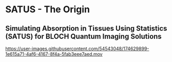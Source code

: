 # SATUS - The Origin
## Simulating Absorption in Tissues Using Statistics (SATUS) for BLOCH Quantum Imaging Solutions



https://user-images.githubusercontent.com/54543048/174629899-1e615a71-4af6-4167-8f4a-5fab3eee7aed.mov



